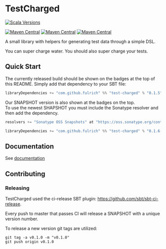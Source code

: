 # TestCharged
[![Scala Versions](https://img.shields.io/badge/scala-2.12%20%7C%202.13%20%7C%203.6-blue.svg?style=flat-square)](https://github.com/GarnerCorp/test-charged/blob/73a618b69fbed9f6bb5b1bb75874d3d44efe171c/build.sbt#L11)

[![Maven Central](https://img.shields.io/nexus/r/https/oss.sonatype.org/com.github.fulrich/test-charged_2.11.svg?label=latest%202.11&style=flat-square)](https://repo1.maven.org/maven2/com/github/fulrich/test-charged_2.11/)
[![Maven Central](https://img.shields.io/nexus/r/https/oss.sonatype.org/com.github.fulrich/test-charged_2.12.svg?label=latest%202.12&style=flat-square)](https://repo1.maven.org/maven2/com/github/fulrich/test-charged_2.12/)
[![Maven Central](https://img.shields.io/nexus/r/https/oss.sonatype.org/com.github.fulrich/test-charged_2.13.svg?label=latest%202.13&style=flat-square)](https://repo1.maven.org/maven2/com/github/fulrich/test-charged_2.13/)

A small library with helpers for generating test data through a simple DSL.

You can super charge water.  You should also super charge your tests.

## Quick Start
The currently released build should be shown on the badges at the top of this README.
Simply add that dependency to your SBT file:

```scala 
libraryDependencies += "com.github.fulrich" %% "test-charged" % "0.1.5"
```

Our SNAPSHOT version is also shown at the badges on the top.  
To use the newest SHAPSHOT you must include the Sonatype resolver and then add the dependency.

```scala
resolvers += "Sonatype OSS Snapshots" at "https://oss.sonatype.org/content/repositories/snapshots"

libraryDependencies += "com.github.fulrich" %% "test-charged" % "0.1.6-SNAPSHOT" % "test"
```

## Documentation
See [documentation](docs/README.md)

## Contributing

### Releasing
TestCharged used the ci-release SBT plugin: https://github.com/sbt/sbt-ci-release.

Every push to master that passes CI will release a SNAPSHOT with a unique version number.

To release a new version git tags are utilized:
```
git tag -a v0.1.0 -m "v0.1.0"
git push origin v0.1.0
```
